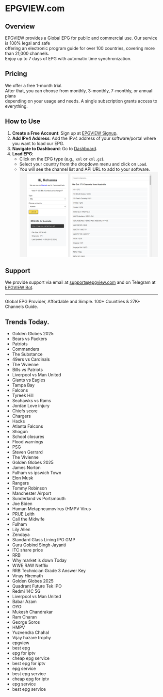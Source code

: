 # EPGVIEW.com



## Overview
EPGVIEW provides a Global EPG for public and commercial use. Our service is 100% legal and safe\
offering an electronic program guide for over 100 countries, covering more than 21,000 channels.\
Enjoy up to 7 days of EPG with automatic time synchronization.

## Pricing
We offer a free 1-month trial. \
After that, you can choose from monthly, 3-monthly, 7-monthly, or annual plans \
depending on your usage and needs. A single subscription grants access to everything.

## How to Use
1. **Create a Free Account**: Sign up at [EPGVIEW Signup](https://epgview.com/signup.php).
2. **Add IPv4 Address**: Add the IPv4 address of your software/portal where you want to load our EPG.
3. **Navigate to Dashboard**: Go to [Dashboard](https://epgview.com/dashboard.php).
4. **Load EPG**:
   - Click on the EPG type (e.g., `xml` or `xml.gz`).
   - Select your country from the dropdown menu and click on `Load`.
   - You will see the channel list and API URL to add to your software.
![EPGVIEW](img/dashboard.png)
## Support
We provide support via email at [support@epgview.com](mailto:support@epgview.com) and on Telegram at [EPGVIEW Bot](https://t.me/epgview_bot).

---

Global EPG Provider, Affordable and Simple. 100+ Countries & 27K+ Channels Guide.

## Trends Today.

- Golden Globes 2025
- Bears vs Packers
- Patriots
- Commanders
- The Substance
- 49ers vs Cardinals
- The Vivienne
- Bills vs Patriots
- Liverpool vs Man United
- Giants vs Eagles
- Tampa Bay
- Falcons
- Tyreek Hill
- Seahawks vs Rams
- Jordan Love injury
- Chiefs score
- Chargers
- Hacks
- Atlanta Falcons
- Shogun
- School closures
- Flood warnings
- PSG
- Steven Gerrard
- The Vivienne
- Golden Globes 2025
- James Norton
- Fulham vs ipswich Town
- Elon Musk
- Rangers
- Tommy Robinson
- Manchester Airport
- Sunderland vs Portsmouth
- Joe Biden
- Human Metapneumovirus (HMPV Virus
- PRUE Leith
- Call the Midwife
- Fulham
- Lily Allen
- Zendaya
- Standard Glass Lining IPO GMP
- Guru Gobind Singh Jayanti
- ITC share price
- RRB
- Why market is down Today
- WWE RAW Netflix
- RRB Technician Grade 3 Answer Key
- Vinay Hiremath
- Golden Globes 2025
- Quadrant Future Tek IPO
- Redmi 14C 5G
- Liverpool vs Man United
- Babar Azam
- OYO
- Mukesh Chandrakar
- Ram Charan
- George Soros
- HMPV
- Yuzvendra Chahal
- Vijay hazare trophy
- epgview
- best epg
- epg for iptv
- cheap epg service
- best epg for iptv
- epg service
- best epg service
- cheap epg for iptv
- epg service
- best epg service
